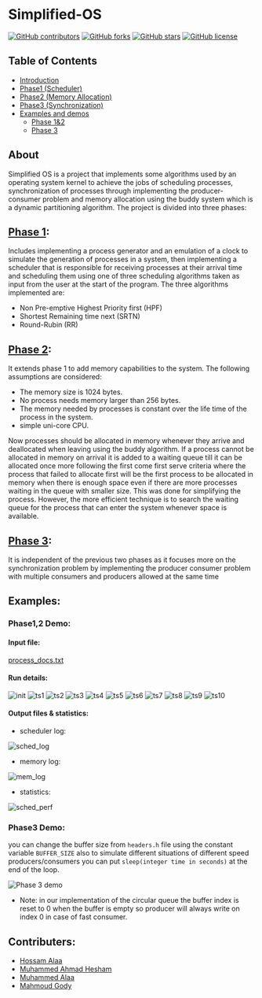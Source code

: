 # Simplified-OS

[![GitHub contributors](https://img.shields.io/github/contributors/MuhammeedAlaa/Simplified-OS)](https://github.com/MuhammeedAlaa/Simplified-OS/graphs/contributors)
[![GitHub forks](https://img.shields.io/github/forks/MuhammeedAlaa/Simplified-OS)](https://github.com/MuhammeedAlaa/Simplified-OS/network/members)
[![GitHub stars](https://img.shields.io/github/stars/MuhammeedAlaa/Simplified-OS)](https://github.com/MuhammeedAlaa/Simplified-OS/stargazers)
[![GitHub license](https://img.shields.io/github/license/MuhammeedAlaa/Simplified-OS)](https://github.com/MuhammeedAlaa/Simplified-OS/blob/master/License)
## Table of Contents
- [Introduction](#About)
- [Phase1 (Scheduler)](#Phase-1)
- [Phase2 (Memory Allocation)](#Phase-2)
- [Phase3 (Synchronization)](#Phase-3)
- [Examples and demos](#examples)
  * [Phase 1&2](#Phase1,2-Demo)
  * [Phase 3](#Phase3-Demo)

## About
Simplified OS is a project that implements some algorithms used by an operating system kernel to achieve the jobs of scheduling processes, synchronization of processes through implementing the producer-consumer problem and memory allocation using the buddy system which is a dynamic partitioning algorithm. The project is divided into three phases:
## [Phase 1](/Phase1):
Includes implementing a process generator and an emulation of a clock to simulate the generation of processes in a system, then implementing a scheduler that is responsible for receiving processes at their arrival time and scheduling them using one of three scheduling algorithms taken as input from the user at the start of the program. The three algorithms implemented are:
- Non Pre-emptive Highest Priority first (HPF)
- Shortest Remaining time next (SRTN)
- Round-Rubin (RR)
## [Phase 2](/Phase2):
It extends phase 1 to add memory capabilities to the system. The following assumptions are considered:
- The memory size is 1024 bytes.
- No process needs memory larger than 256 bytes.
- The memory needed by processes is constant over the life time of the process in the system.
- simple uni-core CPU.

Now processes should be allocated in memory whenever they arrive and deallocated when leaving using the buddy algorithm. If a process cannot be allocated in memory on arrival it is added to a waiting queue till it can be allocated once more following the first come first serve criteria where the process that failed to allocate first will be the first process to be allocated in memory when there is enough space even if there are more processes waiting in the queue with smaller size. This was done for simplifying the process. However, the more efficient technique is to search the waiting queue for the process that can enter the system whenever space is available.
## [Phase 3](/Phase3):
It is independent of the previous two phases as it focuses more on the synchronization problem by implementing the producer consumer problem with multiple consumers and producers allowed at the same time

## Examples:
### Phase1,2 Demo: 
#### Input file:
[process_docs.txt](Phase2/testcases/processes_doc.txt)
#### Run details:
![init](Screenshots/Phase1&2/initialization.png)
![ts1](Screenshots/Phase1&2/ts1.png)
![ts2](Screenshots/Phase1&2/ts2.png)
![ts3](Screenshots/Phase1&2/ts3.png)
![ts4](Screenshots/Phase1&2/ts4.png)
![ts5](Screenshots/Phase1&2/ts5.png)
![ts6](Screenshots/Phase1&2/ts6.png)
![ts7](Screenshots/Phase1&2/ts7.png)
![ts8](Screenshots/Phase1&2/ts8.png)
![ts9](Screenshots/Phase1&2/ts9.png)
![ts10](Screenshots/Phase1&2/ts10.png)
#### Output files & statistics:
- scheduler log:

![sched_log](Screenshots/Phase1&2/sched_log.png)

- memory log:

![mem_log](Screenshots/Phase1&2/mem_log.png)

- statistics:

![sched_perf](Screenshots/Phase1&2/sched_perf.png)


### Phase3 Demo: 

you can change the buffer size from `headers.h` file using the constant variable `BUFFER_SIZE` also to simulate different situations of different speed producers/consumers you can put `sleep(integer time in seconds)` at the end of the loop.

![Phase 3 demo](Screenshots/Phase3/demo.gif)

* Note: in our implementation of the circular queue the buffer index is reset to 0 when the buffer is empty so producer will always write on index 0 in case of fast consumer.

## Contributers:
- [Hossam Alaa](https://github.com/hossamalaa69)
- [Muhammed Ahmad Hesham](https://github.com/Etshawy1)
- [Muhammed Alaa](https://github.com/MuhammeedAlaa)
- [Mahmoud Gody](https://github.com/Moodrammer)

